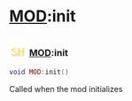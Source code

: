# [MOD](../mod/README.md):init

### <img src="../../.gitbook/assets/shared.png" width="32" height="32" /> [MOD](../mod/README.md):init

```lua
void MOD:init()
```

Called when the mod initializes<br>
